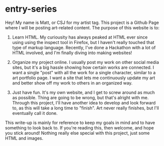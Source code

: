 # entry-series

Hey! My name is Matt, or CSJ for my artist tag. This project is a Github Page where I will be posting art-related content.
The purpose of this website is to:

  1) Learn HTML. My curiousity has always peaked at HTML ever since using using the inspect tool in Firefox, but I haven't really touched
  that type of markup language. Recently, I've done a Hackathon with a lot of HTML involved, and I'm finally diving into making websites!
  
  2) Organize my project online. I usually post my work on other social media sites, but it's a big hassle showing how certain works are
  connected. I want a single "post" with all the work for a single character, similar to a art portfolio page. I want a site that lets me
  continuously update my art and better show off my work to others in an organized way.
  
  3) Just have fun. It's my own website, and I get to screw around as much as possible. Thing are going to be wrong, but that's alright
  with me. Through this project, I'll have another idea to develop and look forward to, as this will take a long time to "finish". Art
  never really finishes, but I'll eventually call it done.

This write-up is mainly for reference to keep my goals in mind and to have something to look back to. If you're reading this, then
welcome, and hope you stick around! Nothing really else special with this project, just some HTML and images.
